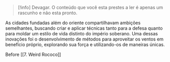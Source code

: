 >[!info] Devagar.
>O conteúdo que você esta prestes a ler é apenas um rascunho e não esta pronto.

As cidades fundadas além do oriente compartilhavam ambições semelhantes, buscando criar e aplicar técnicas tanto para a defesa quanto para moldar um estilo de vida distinto do império soberano. Uma dessas inovações foi o desenvolvimento de métodos para aproveitar os ventos em benefício próprio, explorando sua força e utilizando-os de maneiras únicas.

Before
[[7. Weird Rococo]]